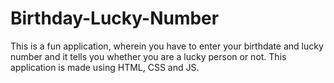 # Birthday-Lucky-Number
This is a fun application, wherein you have to enter your birthdate and lucky number and it tells you whether you are a lucky person or not.
This application is made using HTML, CSS and JS.

